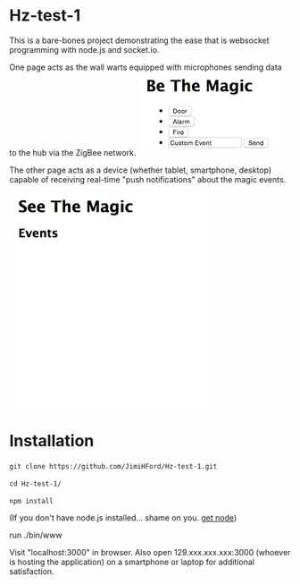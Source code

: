 # Hz-test-1
This is a bare-bones project demonstrating the ease that is websocket programming with node.js and socket.io.

One page acts as the wall warts equipped with microphones sending data to the hub via the ZigBee network.
![Hz devices plugged into the wall](./be-the-magic.png)

The other page acts as a device (whether tablet, smartphone, desktop) capable of receiving real-time "push notifications" about the magic events.

![Device that receives live Hz notifications](./see-the-magic.gif)

Installation
============

```git clone https://github.com/JimiHFord/Hz-test-1.git```

```cd Hz-test-1/```

```npm install```

(If you don't have node.js installed... shame on you. [get node](https://nodejs.org/))

run ./bin/www

Visit "localhost:3000" in browser. Also open 129.xxx.xxx.xxx:3000 (whoever is hosting the application) on a smartphone or laptop for additional satisfaction.
